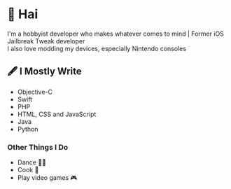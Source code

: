 # 🌺 Hai
I'm a hobbyist developer who makes whatever comes to mind | Former iOS Jailbreak Tweak developer
<br>
I also love modding my devices, especially Nintendo consoles

## 🖋️ I Mostly Write
- Objective-C
- Swift
- PHP
- HTML, CSS and JavaScript
- Java
- Python

### Other Things I Do
- Dance 💃🏼
- Cook 🥘
- Play video games 🎮
